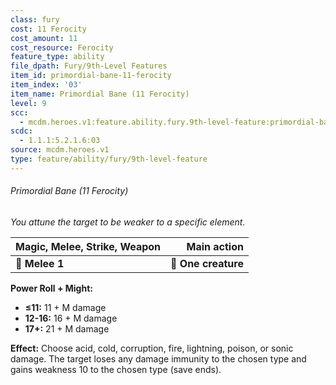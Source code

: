 ```yaml
---
class: fury
cost: 11 Ferocity
cost_amount: 11
cost_resource: Ferocity
feature_type: ability
file_dpath: Fury/9th-Level Features
item_id: primordial-bane-11-ferocity
item_index: '03'
item_name: Primordial Bane (11 Ferocity)
level: 9
scc:
  - mcdm.heroes.v1:feature.ability.fury.9th-level-feature:primordial-bane-11-ferocity
scdc:
  - 1.1.1:5.2.1.6:03
source: mcdm.heroes.v1
type: feature/ability/fury/9th-level-feature
---
```


###### Primordial Bane (11 Ferocity)

*You attune the target to be weaker to a specific element.*

| **Magic, Melee, Strike, Weapon** |     **Main action** |
| -------------------------------- | ------------------: |
| **📏 Melee 1**                   | **🎯 One creature** |

**Power Roll + Might:**

- **≤11:** 11 + M damage
- **12-16:** 16 + M damage
- **17+:** 21 + M damage

**Effect:** Choose acid, cold, corruption, fire, lightning, poison, or sonic damage. The target loses any damage immunity to the chosen type and gains weakness 10 to the chosen type (save ends).
